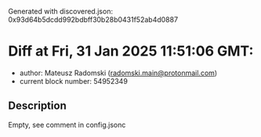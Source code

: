Generated with discovered.json: 0x93d64b5dcdd992bdbff30b28b0431f52ab4d0887

# Diff at Fri, 31 Jan 2025 11:51:06 GMT:

- author: Mateusz Radomski (<radomski.main@protonmail.com>)
- current block number: 54952349

## Description

Empty, see comment in config.jsonc
